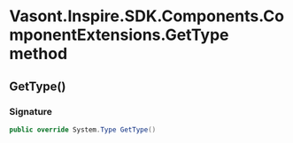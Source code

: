 # Vasont.Inspire.SDK.Components.ComponentExtensions.GetType method
## GetType()
### Signature
```csharp
public override System.Type GetType()
```
